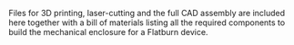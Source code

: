 Files for 3D printing, laser-cutting and the full CAD assembly are included here together with a bill of materials listing all the required components to build the mechanical enclosure for a Flatburn device.
